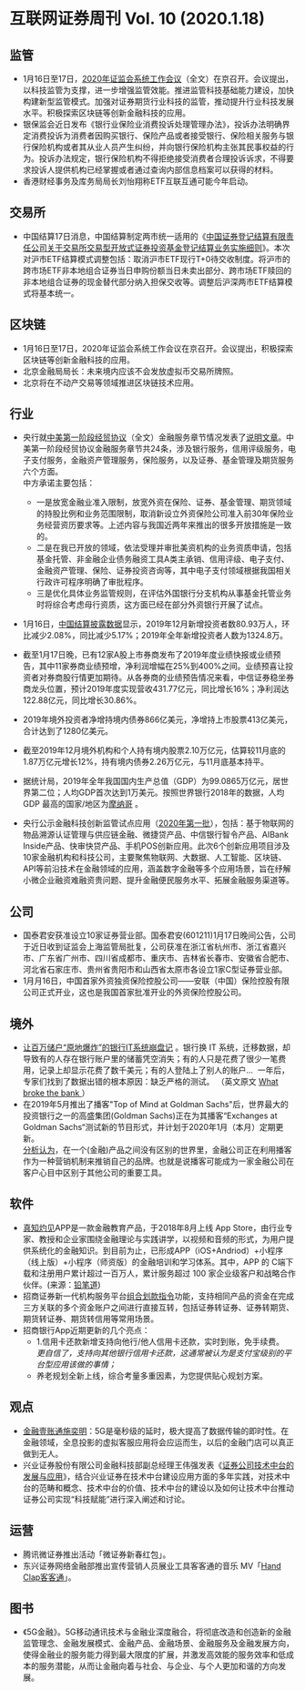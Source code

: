 # 互联网证券周刊 Vol. 10 (2020.1.18)


## 监管
- 1月16日至17日，[2020年证监会系统工作会议](https://www.egsea.com/news/detail?id=555275)（全文）在京召开。会议提出，以科技监管为支撑，进一步增强监管效能。推进监管科技基础能力建设，加快构建新型监管模式。加强对证券期货行业科技的监管，推动提升行业科技发展水平。积极探索区块链等创新金融科技的应用。
- 银保监会近日发布《银行业保险业消费投诉处理管理办法》，投诉办法明确界定消费投诉为消费者因购买银行、保险产品或者接受银行、保险相关服务与银行保险机构或者其从业人员产生纠纷，并向银行保险机构主张其民事权益的行为。投诉办法规定，银行保险机构不得拒绝接受消费者合理投诉诉求，不得要求投诉人提供机构已经掌握或者通过查询内部信息档案可以获得的材料。
- 香港财经事务及库务局局长刘怡翔称ETF互联互通可能今年启动。


## 交易所

- 中国结算17日消息，中国结算制定两市统一适用的《[中国证券登记结算有限责任公司关于交易所交易型开放式证券投资基金登记结算业务实施细则](http://www.chinaclear.cn/zdjs/editor_file/20200117163603155.pdf)》。本次对沪市ETF结算模式调整包括：取消沪市ETF现行T+0待交收制度。将沪市的跨市场ETF非本地组合证券当日申购份额当日未卖出部分、跨市场ETF赎回的非本地组合证券的现金替代部分纳入担保交收等。调整后沪深两市ETF结算模式将基本统一。

## 区块链

- 1月16日至17日，2020年证监会系统工作会议在京召开。会议提出，积极探索区块链等创新金融科技的应用。
- 北京金融局局长：未来境内应该不会发放虚拟币交易所牌照。
- 北京将在不动产交易等领域推进区块链技术应用。

## 行业

- 央行就[中美第一阶段经贸协议](http://wjb.mof.gov.cn/gongzuodongtai/202001/t20200115_3459459.htm)（全文）金融服务章节情况发表了[说明文章](https://www.egsea.com/news/detail?id=554230)。中美第一阶段经贸协议金融服务章节共24条，涉及银行服务，信用评级服务，电子支付服务，金融资产管理服务，保险服务，以及证券、基金管理及期货服务六个方面。<br />中方承诺主要包括：
  - 一是放宽金融业准入限制，放宽外资在保险、证券、基金管理、期货领域的持股比例和业务范围限制，取消新设立外资保险公司准入前30年保险业务经营资历要求等。上述内容与我国近两年来推出的很多开放措施是一致的。
  - 二是在我已开放的领域，依法受理并审批美资机构的业务资质申请，包括基金托管、非金融企业债务融资工具A类主承销、信用评级、电子支付、金融资产管理、保险、证券投资咨询等，其中电子支付领域根据我国相关行政许可程序明确了审批程序。
  - 三是优化具体业务监管规则，在评估外国银行分支机构从事基金托管业务时将综合考虑母行资质，这方面已经在部分外资银行开展了试点。

- 1月16日，[中国结算披露数据](http://www.chinaclear.cn/zdjs/tjyb2/center_tjbg.shtml)显示，2019年12月新增投资者数80.93万人，环比减少2.08%，同比减少5.17%；2019年全年新增投资者人数为1324.8万。
- 截至1月17日晚，已有12家A股上市券商发布了2019年度业绩快报或业绩预告，其中11家券商业绩预增，净利润增幅在25%到400%之间。业绩预喜让投资者对券商股行情更加期待。从各券商的业绩预告情况来看，中信证券稳坐券商龙头位置，预计2019年度实现营收431.77亿元，同比增长16%；净利润达122.88亿元，同比增长30.86%。
- 2019年境外投资者净增持境内债券866亿美元，净增持上市股票413亿美元，合计达到了1280亿美元。
- 截至2019年12月境外机构和个人持有境内股票2.10万亿元，估算较11月底的1.87万亿元增长12%，持有境内债券2.26万亿元，与11月底基本持平。
- 据统计局，2019年全年我国国内生产总值（GDP）为99.0865万亿元，居世界第二位；人均GDP首次达到1万美元。按照世界银行2018年的数据，人均 GDP 最高的国家/地区为[摩纳哥](https://data.worldbank.org/indicator/NY.GDP.PCAP.CD?most_recent_value_desc=true) 。
- 央行公示金融科技创新监管试点应用（[2020年第一批](http://210.12.102.231/public/publicity)），包括：基于物联网的物品溯源认证管理与供应链金融、微捷贷产品、中信银行智令产品、AIBank Inside产品、快审快贷产品、手机POS创新应用。此次6个创新应用项目涉及10家金融机构和科技公司，主要聚焦物联网、大数据、人工智能、区块链、API等前沿技术在金融领域的应用，涵盖数字金融等多个应用场景，旨在纾解小微企业融资难融资贵问题、提升金融便民服务水平、拓展金融服务渠道等。




## 公司

- 国泰君安获准设立10家证券营业部。国泰君安(601211)1月17日晚间公告，公司于近日收到证监会上海监管局批复，公司获准在浙江省杭州市、浙江省嘉兴市、广东省广州市、四川省成都市、重庆市、吉林省长春市、安徽省合肥市、河北省石家庄市、贵州省贵阳市和山西省太原市各设立1家C型证券营业部。
- 1月月16日，中国首家外资独资保险控股公司——安联（中国）保险控股有限公司正式开业，这也是我国首家批准开业的外资保险控股公司。

## 境外

- [让百万储户“原地爆炸”的银行IT系统崩盘记](https://www.leiphone.com/news/201912/ZtZfX1bcL5Jx3QJK.html) 。银行换 IT 系统，迁移数据，却导致有的人存在银行账户里的储蓄凭空消失；有的人只是花费了很少一笔费用，记录上却显示花费了数千美元；有的人登陆上了别人的账户...  一年后， 专家们找到了数据出错的根本原因：缺乏严格的测试。 （英文原文 [What broke the bank ](https://increment.com/testing/what-broke-the-bank/)）
- 在2019年5月推出了播客"Top of Mind at Goldman Sachs"后，世界最大的投资银行之一的高盛集团(Goldman Sachs)正在为其播客“Exchanges at Goldman Sachs“测试新的节目形式，并计划于2020年1月（本月）定期更新。<br />[分析认为](https://mp.weixin.qq.com/s/anHc_HAOza-OxPtTJWzmZQ)，在一个(金融)产品之间没有区别的世界里，金融公司正在利用播客作为一种营销机制来推销自己的品牌。也就是说播客可能成为一家金融公司在客户心目中区别于其他公司的重要工具。

## 软件

- [真知灼见](https://android.myapp.com/myapp/detail.htm?apkName=com.wezhenzhi.app.penetratingjudgment)APP是一款金融教育产品，于2018年8月上线 App Store，由行业专家、教授和企业家围绕金融理论与实践讲学，以视频和音频的形式，为用户提供系统化的金融知识。到目前为止，已形成APP（iOS+Andriod）+小程序（线上版）+小程序（师资版）的金融培训和学习体系。其中，APP 的 C端下载和注册用户累计超过一百万人，累计服务超过 100 家企业级客户和战略合作伙伴。(来源：[铅笔道](https://www.toutiao.com/i6782853943656448520))
- 招商证券新一代机构服务平台[组合划款指令](https://mp.weixin.qq.com/s/KYA5A0Dm9SbWzfUJY4d49Q)功能，支持相同产品的资金在完成三方关联的多个资金账户之间进行直接互转，包括证券转证券、证券转期货、期货转证券、期货转信用等常用场景。
- 招商银行App近期更新的几个亮点：
  - 1.信用卡还款新增支持向他行/他人信用卡还款，实时到账，免手续费。<br />_更自信了，支持向其他银行信用卡还款，这通常被认为是支付宝级别的平台型应用该做的事情；_
  - 养老规划全新上线，综合考量多重因素，为您提供贴心规划方案。

## 观点

- [金融壹账通施奕明](https://www.leiphone.com/news/201908/dgxpiiqMmI6enPBB.html)：5G是毫秒级的延时，极大提高了数据传输的即时性。在金融领域，全息投影的虚拟客服应用将会应运而生，以后的金融门店可以真正做到无人。
- 兴业证券股份有限公司金融科技部副总经理王伟强发表《[证券公司技术中台的发展与应用](https://mp.weixin.qq.com/s/dm803WX_d6I1JIxl03tUFw)》，结合兴业证券在技术中台建设应用方面的多年实践，对技术中台的范畴和概念、技术中台的价值、技术中台的建设以及如何让技术中台推动证券公司实现“科技赋能”进行深入阐述和讨论。

## 运营

- 腾讯微证券推出活动「微证券新春红包」。
- 东兴证券网络金融部推出宣传营销人员展业工具客客通的音乐 MV「[Hand Clap客客通](https://v.youku.com/v_show/id_XNDUxMzE1OTY0MA==)」。

## 图书

- 《5G金融》。5G移动通讯技术与金融业深度融合，将彻底改造和创造新的金融监管理念、金融发展模式、金融产品、金融场景、金融服务及金融发展方向，使得金融业的服务能力得到最大限度的扩展，并激发高效能的服务效率和低成本的服务潜能，从而让金融向着与社会、与企业、与个人更加和谐的方向发展。
